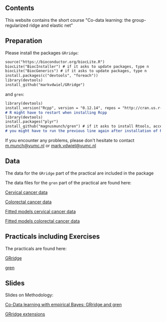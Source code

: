 ## Contents

This website contains the short course "Co-data learning: the group-regularized ridge and elastic net”

## Preparation

Please install the packages <code>GRridge</code>:

```markdown
source("https://bioconductor.org/biocLite.R")
biocLite("BiocInstaller") # if it asks to update packages, type n
biocLite("BiocGenerics") # if it asks to update packages, type n
install.packages(c("devtools", "foreach"))
library(devtools)
install_github("markvdwiel/GRridge")
```

and <code>gren</code>:

```markdown
library(devtools)
install_version("Rcpp", version = "0.12.14", repos = "http://cran.us.r-project.org")
# R might have to restart when installing Rcpp
library(devtools)
install.packages("plyr")
install_github("magnusmunch/gren") # if it asks to install Rtools, accept 
# you might have to run the previous line again after installation of Rtools
```

If you encounter any problems, please don't hesitate to contact m.munch@vumc.nl or mark.vdwiel@vumc.nl

## Data
The data for the <code>GRridge</code> part of the practical are included in the package

The data files for the <code>gren</code> part of the practical are found here:

[Cervical cancer data](https://github.com/magnusmunch/co-data_learning/raw/master/gren_data_mir_cervical.Rdata)

[Colorectal cancer data](https://github.com/magnusmunch/co-data_learning/raw/master/gren_data_mir_colon.Rdata)

[Fitted models cervical cancer data](https://github.com/magnusmunch/co-data_learning/raw/master/gren_models_mir_cervical.Rdata)

[Fitted models colorectal cancer data](https://github.com/magnusmunch/co-data_learning/raw/master/gren_models_mir_colon.Rdata)

## Practicals including Exercises

The practicals are found here:

[GRridge](https://rawgit.com/magnusmunch/co-data_learning/master/GRridgeCourse.pdf)

[gren](https://rawgit.com/magnusmunch/co-data_learning/master/gren_practical.html)

## Slides

Slides on Methodology:

[Co-Data learning with empirical Bayes: GRridge and gren](https://rawgit.com/magnusmunch/co-data_learning/master/EBprediction_VdWielMunch.pdf)

[GRridge extensions](https://rawgit.com/magnusmunch/co-data_learning/master/GRridgeExtensions.pdf)

